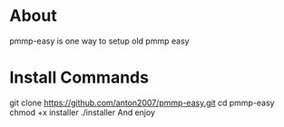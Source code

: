 # About
pmmp-easy is one way to setup old pmmp easy

# Install Commands
git clone https://github.com/anton2007/pmmp-easy.git
cd pmmp-easy
chmod +x installer
./installer
And enjoy
